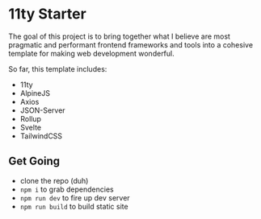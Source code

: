 # 11ty Starter

The goal of this project is to bring together what I believe are most pragmatic and performant frontend frameworks and tools into a cohesive template for making web development wonderful.

So far, this template includes:

- 11ty
- AlpineJS
- Axios
- JSON-Server
- Rollup
- Svelte
- TailwindCSS

## Get Going

- clone the repo (duh)
- `npm i` to grab dependencies
- `npm run dev` to fire up dev server
- `npm run build` to build static site
